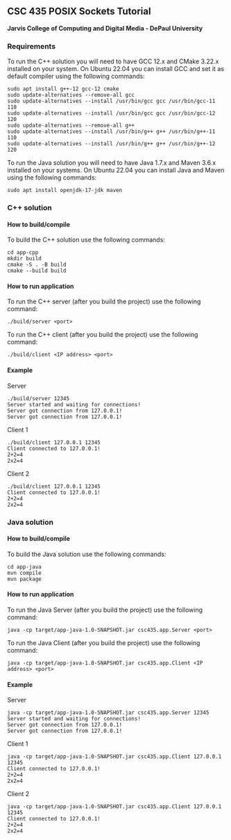 ## CSC 435 POSIX Sockets Tutorial
**Jarvis College of Computing and Digital Media - DePaul University**

### Requirements

To run the C++ solution you will need to have GCC 12.x and CMake 3.22.x installed on your system. On Ubuntu 22.04 you can install GCC and set it as default compiler using the following commands:

```
sudo apt install g++-12 gcc-12 cmake
sudo update-alternatives --remove-all gcc
sudo update-alternatives --install /usr/bin/gcc gcc /usr/bin/gcc-11 110
sudo update-alternatives --install /usr/bin/gcc gcc /usr/bin/gcc-12 120
sudo update-alternatives --remove-all g++
sudo update-alternatives --install /usr/bin/g++ g++ /usr/bin/g++-11 110
sudo update-alternatives --install /usr/bin/g++ g++ /usr/bin/g++-12 120
```

To run the Java solution you will need to have Java 1.7.x and Maven 3.6.x installed on your systems. On Ubuntu 22.04 you can install Java and Maven using the following commands:

```
sudo apt install openjdk-17-jdk maven

```

### C++ solution
#### How to build/compile

To build the C++ solution use the following commands:
```
cd app-cpp
mkdir build
cmake -S . -B build
cmake --build build
```

#### How to run application

To run the C++ server (after you build the project) use the following command:
```
./build/server <port>
```

To run the C++ client (after you build the project) use the following command:
```
./build/client <IP address> <port>
```

#### Example

Server
```
./build/server 12345
Server started and waiting for connections!
Server got connection from 127.0.0.1!
Server got connection from 127.0.0.1!
```

Client 1
```
./build/client 127.0.0.1 12345
Client connected to 127.0.0.1!
2+2=4
2x2=4
```

Client 2
```
./build/client 127.0.0.1 12345
Client connected to 127.0.0.1!
2+2=4
2x2=4
```

### Java solution
#### How to build/compile

To build the Java solution use the following commands:
```
cd app-java
mvn compile
mvn package
```

#### How to run application

To run the Java Server (after you build the project) use the following command:
```
java -cp target/app-java-1.0-SNAPSHOT.jar csc435.app.Server <port>
```

To run the Java Client (after you build the project) use the following command:
```
java -cp target/app-java-1.0-SNAPSHOT.jar csc435.app.Client <IP address> <port>
```

#### Example

Server
```
java -cp target/app-java-1.0-SNAPSHOT.jar csc435.app.Server 12345
Server started and waiting for connections!
Server got connection from 127.0.0.1!
Server got connection from 127.0.0.1!
```

Client 1
```
java -cp target/app-java-1.0-SNAPSHOT.jar csc435.app.Client 127.0.0.1 12345
Client connected to 127.0.0.1!
2+2=4
2x2=4
```

Client 2
```
java -cp target/app-java-1.0-SNAPSHOT.jar csc435.app.Client 127.0.0.1 12345
Client connected to 127.0.0.1!
2+2=4
2x2=4
```
